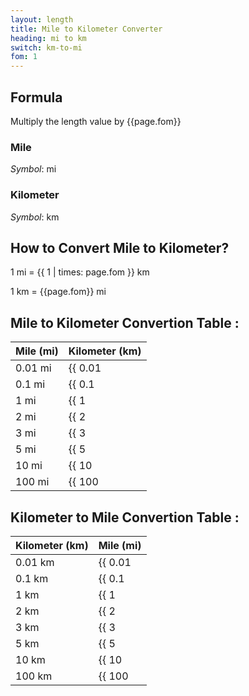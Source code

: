 ```yaml
---
layout: length
title: Mile to Kilometer Converter
heading: mi to km
switch: km-to-mi
fom: 1
---
```


## Formula
Multiply the length value by {{page.fom}}

### Mile
*Symbol*: mi

### Kilometer
*Symbol*: km

## How to Convert Mile to Kilometer?
1 mi = {{ 1 | times: page.fom }} km

1 km = {{page.fom}} mi

## Mile to Kilometer Convertion Table :

| Mile (mi) | Kilometer (km) |
| ---- | ---- |
| 0.01 mi | {{ 0.01 | times: page.fom | round: 5 }} km |
| 0.1 mi | {{ 0.1 | times: page.fom | round: 5 }} km |
| 1 mi | {{ 1 | times: page.fom | round: 5 }} km |
| 2 mi | {{ 2 | times: page.fom | round: 5 }} km |
| 3 mi | {{ 3 | times: page.fom | round: 5 }} km |
| 5 mi | {{ 5 | times: page.fom | round: 5 }} km |
| 10 mi | {{ 10 | times: page.fom | round: 5 }} km |
| 100 mi | {{ 100 | times: page.fom | round: 5 }} km |

## Kilometer to Mile Convertion Table :

| Kilometer (km) | Mile (mi) |
| ---- | ---- |
| 0.01 km | {{ 0.01 | divided_by: page.fom | round: 5 }} mi |
| 0.1 km | {{ 0.1 | divided_by: page.fom | round: 5 }} mi |
| 1 km | {{ 1 | divided_by: page.fom | round: 5 }} mi |
| 2 km | {{ 2 | divided_by: page.fom | round: 5 }} mi |
| 3 km | {{ 3 | divided_by: page.fom | round: 5 }} mi |
| 5 km | {{ 5 | divided_by: page.fom | round: 5 }} mi |
| 10 km | {{ 10 | divided_by: page.fom | round: 5 }} mi |
| 100 km | {{ 100 | divided_by: page.fom | round: 5 }} mi |

<script>
selectInput[9].selected = true
selectOutput[8].selected = true
</script>
